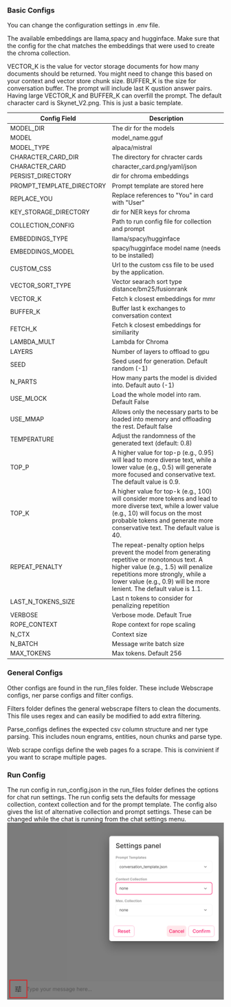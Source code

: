 ### Basic Configs
You can change the configuration settings in .env file.

The available embeddings are llama,spacy and hugginface. Make sure that the config for the chat matches the embeddings that were used to create the chroma collection. 

VECTOR_K is the value for vector storage documents for how many documents should be returned. You might need to change this based on your context and vector store chunk size. BUFFER_K is the size for conversation buffer. The prompt will include last K qustion answer pairs. Having large VECTOR_K and BUFFER_K can overfill the prompt. The default character card is Skynet_V2.png. This is just a basic template.

Config Field  | Description
------------- | -------------
MODEL_DIR     | The dir for the models
MODEL         | model_name.gguf
MODEL_TYPE    | alpaca/mistral
CHARACTER_CARD_DIR | The directory for chracter cards
CHARACTER_CARD | character_card.png/yaml/json
PERSIST_DIRECTORY | dir for chroma embeddings
PROMPT_TEMPLATE_DIRECTORY | Prompt template are stored here
REPLACE_YOU | Replace references to "You" in card with "User"
KEY_STORAGE_DIRECTORY | dir for NER keys for chroma
COLLECTION_CONFIG | Path to run config file for collection and prompt
EMBEDDINGS_TYPE | llama/spacy/hugginface
EMBEDDINGS_MODEL | spacy/hugginface model name (needs to be installed)
CUSTOM_CSS | Url to the custom css file to be used by the application.
VECTOR_SORT_TYPE | Vector searach sort type distance/bm25/fusionrank
VECTOR_K | Fetch k closest embeddings for mmr
BUFFER_K | Buffer last k exchanges to conversation context
FETCH_K | Fetch k closest embeddings for similiarity
LAMBDA_MULT | Lambda for Chroma
LAYERS        | Number of layers to offload to gpu
SEED | Seed used for generation. Default random (-1)
N_PARTS | How many parts the model is divided into. Default auto (-1)
USE_MLOCK | Load the whole model into ram. Default False
USE_MMAP | Allows only the necessary parts to be loaded into memory and offloading the rest. Default false
TEMPERATURE | Adjust the randomness of the generated text (default: 0.8)
TOP_P | A higher value for top-p (e.g., 0.95) will lead to more diverse text, while a lower value (e.g., 0.5) will generate more focused and conservative text. The default value is 0.9.
TOP_K | A higher value for top-k (e.g., 100) will consider more tokens and lead to more diverse text, while a lower value (e.g., 10) will focus on the most probable tokens and generate more conservative text. The default value is 40.
REPEAT_PENALTY | The repeat-penalty option helps prevent the model from generating repetitive or monotonous text. A higher value (e.g., 1.5) will penalize repetitions more strongly, while a lower value (e.g., 0.9) will be more lenient. The default value is 1.1.
LAST_N_TOKENS_SIZE | Last n tokens to consider for penalizing repetition
VERBOSE | Verbose mode. Default True
ROPE_CONTEXT | Rope context for rope scaling
N_CTX | Context size
N_BATCH | Message write batch size
MAX_TOKENS | Max tokens. Default 256

### General Configs
Other configs are found in the run_files folder. These include Webscrape configs, ner parse configs and filter configs. 

Filters folder defines the general webscrape filters to clean the documents. This file uses regex and can easily be modified to add extra filtering.

Parse_configs defines the expected csv column structure and ner type parsing. This includes noun engrams, entities, noun chunks and parse type.

Web scrape configs define the web pages fo a scrape. This is convinient if you want to scrape multiple pages.

### Run Config
The run config in run_config.json in the run_files folder defines the options for chat run settings. The run config sets the defaults for message collection, context collection and for the prompt template. The config also gives the list of alternative collection and prompt settings. These can be changed while the chat is running from the chat settings menu.
![Settings Panel](img/settings_panel.png)
